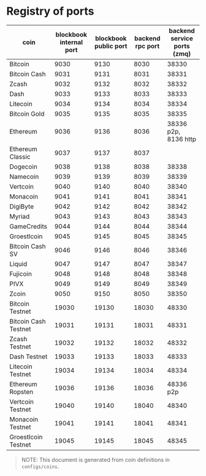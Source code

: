 # Registry of ports

| coin                 | blockbook internal port | blockbook public port | backend rpc port | backend service ports (zmq) |
|----------------------|-------------------------|-----------------------|------------------|-----------------------------|
| Bitcoin              | 9030                    | 9130                  | 8030             | 38330                       |
| Bitcoin Cash         | 9031                    | 9131                  | 8031             | 38331                       |
| Zcash                | 9032                    | 9132                  | 8032             | 38332                       |
| Dash                 | 9033                    | 9133                  | 8033             | 38333                       |
| Litecoin             | 9034                    | 9134                  | 8034             | 38334                       |
| Bitcoin Gold         | 9035                    | 9135                  | 8035             | 38335                       |
| Ethereum             | 9036                    | 9136                  | 8036             | 38336 p2p, 8136 http        |
| Ethereum Classic     | 9037                    | 9137                  | 8037             |                             |
| Dogecoin             | 9038                    | 9138                  | 8038             | 38338                       |
| Namecoin             | 9039                    | 9139                  | 8039             | 38339                       |
| Vertcoin             | 9040                    | 9140                  | 8040             | 38340                       |
| Monacoin             | 9041                    | 9141                  | 8041             | 38341                       |
| DigiByte             | 9042                    | 9142                  | 8042             | 38342                       |
| Myriad               | 9043                    | 9143                  | 8043             | 38343                       |
| GameCredits          | 9044                    | 9144                  | 8044             | 38344                       |
| Groestlcoin          | 9045                    | 9145                  | 8045             | 38345                       |
| Bitcoin Cash SV      | 9046                    | 9146                  | 8046             | 38346                       |
| Liquid               | 9047                    | 9147                  | 8047             | 38347                       |
| Fujicoin             | 9048                    | 9148                  | 8048             | 38348                       |
| PIVX                 | 9049                    | 9149                  | 8049             | 38349                       |
| Zcoin                | 9050                    | 9150                  | 8050             | 38350                       |
| Bitcoin Testnet      | 19030                   | 19130                 | 18030            | 48330                       |
| Bitcoin Cash Testnet | 19031                   | 19131                 | 18031            | 48331                       |
| Zcash Testnet        | 19032                   | 19132                 | 18032            | 48332                       |
| Dash Testnet         | 19033                   | 19133                 | 18033            | 48333                       |
| Litecoin Testnet     | 19034                   | 19134                 | 18034            | 48334                       |
| Ethereum Ropsten     | 19036                   | 19136                 | 18036            | 48336 p2p                   |
| Vertcoin Testnet     | 19040                   | 19140                 | 18040            | 48340                       |
| Monacoin Testnet     | 19041                   | 19141                 | 18041            | 48341                       |
| Groestlcoin Testnet  | 19045                   | 19145                 | 18045            | 48345                       |

> NOTE: This document is generated from coin definitions in `configs/coins`.
